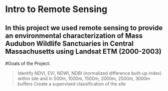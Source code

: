 # Intro to Remote Sensing 

## In this project we used remote sensing to provide an environmental characterization of Mass Audubon Wildlife Sanctuaries in Central Massachusetts using Landsat ETM (2000-2003) 

#Goals of the Project:
>Identify NDVI, EVI, NDWI, NDBI (normalized difference built-up index) within site and in 500m, 1000m, 1500m, 2000m, 2500m, 3000m buffers
>	Create a supervised classification of the site
